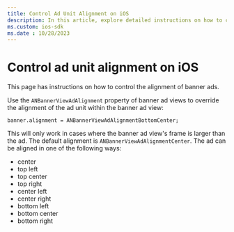 ```yaml
---
title: Control Ad Unit Alignment on iOS
description: In this article, explore detailed instructions on how to control ad unit alignment on iOS devices.
ms.custom: ios-sdk
ms.date : 10/28/2023
---
```


# Control ad unit alignment on iOS

This page has instructions on how to control the alignment of banner ads.

Use the `ANBannerViewAdAlignment` property of banner ad views to override the alignment of the ad unit within the banner ad view:

``` 
banner.alignment = ANBannerViewAdAlignmentBottomCenter;
```

This will only work in cases where the banner ad view's frame is larger than the ad. The default alignment is `ANBannerViewAdAlignmentCenter`. The ad can be aligned in one of the following ways:

- center
- top left
- top center
- top right
- center left
- center right
- bottom left
- bottom center
- bottom right

